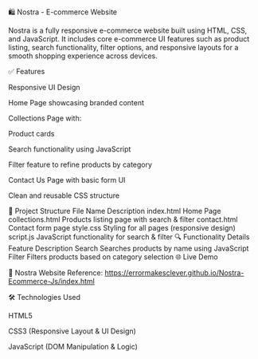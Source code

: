 🛍️ Nostra - E-commerce Website

Nostra is a fully responsive e-commerce website built using HTML, CSS, and JavaScript.
It includes core e-commerce UI features such as product listing, search functionality, filter options, and responsive layouts for a smooth shopping experience across devices.

✅ Features

Responsive UI Design

Home Page showcasing branded content

Collections Page with:

Product cards

Search functionality using JavaScript

Filter feature to refine products by category

Contact Us Page with basic form UI

Clean and reusable CSS structure

📂 Project Structure
File Name	Description
index.html	Home Page
collections.html	Products listing page with search & filter
contact.html	Contact form page
style.css	Styling for all pages (responsive design)
script.js	JavaScript functionality for search & filter
🔍 Functionality Details
Feature	Description
Search	Searches products by name using JavaScript
Filter	Filters products based on category selection
🌐 Live Demo

🔗 Nostra Website Reference:
https://errormakesclever.github.io/Nostra-Ecommerce-Js/index.html

🛠️ Technologies Used

HTML5

CSS3 (Responsive Layout & UI Design)

JavaScript (DOM Manipulation & Logic)
